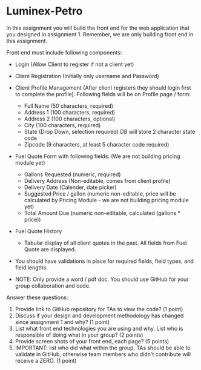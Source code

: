 # Luminex-Petro
In this assignment you will build the front end for the web application that you designed in assignment 1. 
Remember, we are only building front end in this assignment.

Front end must include following components:
- Login (Allow Client to register if not a client yet)
- Client Registration (Initially only username and Password)
- Client Profile Management (After client registers they should login first to complete the profile). Following fields will be on Profile page / form:
	- Full Name (50 characters, required)
	- Address 1 (100 characters, required)
	- Address 2 (100 characters, optional)
	- City (100 characters, required)
	- State (Drop Down, selection required) DB will store 2 character state code
	- Zipcode (9 characters, at least 5 character code required)
	
- Fuel Quote Form with following fields: (We are not building pricing module yet)
	- Gallons Requested (numeric, required)
	- Delivery Address (Non-editable, comes from client profile)
	- Delivery Date (Calender, date picker)
	- Suggested Price / gallon (numeric non-editable, price will be calculated by Pricing Module - we are not building pricing module yet)
	- Total Amount Due (numeric non-editable, calculated (gallons * price))
	
- Fuel Quote History
	- Tabular display of all client quotes in the past. All fields from Fuel Quote are displayed.

- You should have validations in place for required fields, field types, and field lengths. 

- NOTE: Only provide a word / pdf doc. You should use GitHub for your group collaboration and code.

Answer these questions:
1. Provide link to GitHub repository for TAs to view the code? (1 point)
2. Discuss if your design and development methodology has changed since assignment 1 and why? (1 point)
3. List what front end technologies you are using and why. List who is responsible of doing what in your group? (2 points)
4. Provide screen shots of your front end, each page? (5 points)
5. IMPORTANT: list who did what within the group. TAs should be able to validate in GitHub, otherwise team members who didn't contribute will receive a ZERO. (1 point)
